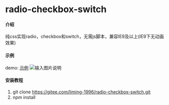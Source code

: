 # radio-checkbox-switch

#### 介绍
纯css实现radio，checkbox和switch，无需js脚本，兼容IE9及以上(IE9下无动画效果)

#### 示例
demo: [示例](http://liming-1996.gitee.io/css-radio-checkbox-switch)
![输入图片说明](https://images.gitee.com/uploads/images/2020/1122/210837_4c7c7da3_2345598.png "批注 2020-11-22 210803.png")

#### 安装教程
1.  git clone https://gitee.com/liming-1996/radio-checkbox-switch.git
2.  npm install
